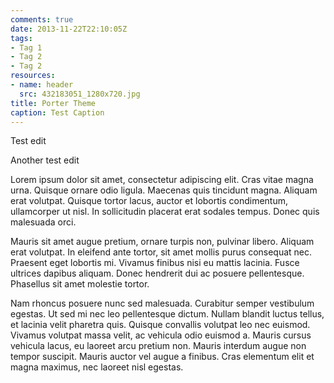 ```yaml
---
comments: true
date: 2013-11-22T22:10:05Z
tags:
- Tag 1
- Tag 2
- Tag 2
resources:
- name: header
  src: 432183051_1280x720.jpg
title: Porter Theme
caption: Test Caption
---
```

Test edit

Another test edit

 Lorem ipsum dolor sit amet, consectetur adipiscing elit. Cras vitae magna urna. Quisque ornare odio ligula. Maecenas quis tincidunt magna. Aliquam erat volutpat. Quisque tortor lacus, auctor et lobortis condimentum, ullamcorper ut nisl. In sollicitudin placerat erat sodales tempus. Donec quis malesuada orci.

Mauris sit amet augue pretium, ornare turpis non, pulvinar libero. Aliquam erat volutpat. In eleifend ante tortor, sit amet mollis purus consequat nec. Praesent eget lobortis mi. Vivamus finibus nisi eu mattis lacinia. Fusce ultrices dapibus aliquam. Donec hendrerit dui ac posuere pellentesque. Phasellus sit amet molestie tortor.

Nam rhoncus posuere nunc sed malesuada. Curabitur semper vestibulum egestas. Ut sed mi nec leo pellentesque dictum. Nullam blandit luctus tellus, et lacinia velit pharetra quis. Quisque convallis volutpat leo nec euismod. Vivamus volutpat massa velit, ac vehicula odio euismod a. Mauris cursus vehicula lacus, eu laoreet arcu pretium non. Mauris interdum augue non tempor suscipit. Mauris auctor vel augue a finibus. Cras elementum elit et magna maximus, nec laoreet nisl egestas. 
